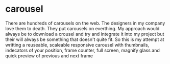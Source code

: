 carousel
========
There are hundreds of carousels on the web. The designers in my company love them to death. They put carousels on everthing. My approach would always be to download a crousel and try and integrate it into my project but their will always be something that doesn't quite fit. So this is my attempt at writting a reuseable, scaleable responsive carousel with thumbnails, indecators of your position, frame counter, full screen, magnify  glass and quick preview of previous and next frame
